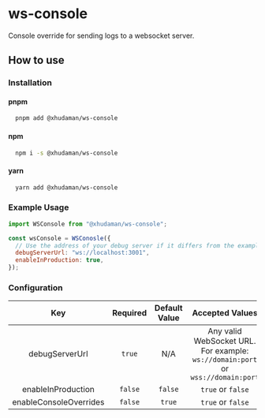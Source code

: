 # ws-console

Console override for sending logs to a websocket server.

## How to use

### Installation

#### pnpm

```bash
  pnpm add @xhudaman/ws-console
```

#### npm

```bash
  npm i -s @xhudaman/ws-console
```

#### yarn

```bash
  yarn add @xhudaman/ws-console
```

### Example Usage

```js
import WSConsole from "@xhudaman/ws-console";

const wsConsole = WSConosle({
  // Use the address of your debug server if it differs from the example
  debugServerUrl: "ws://localhost:3001",
  enableInProduction: true,
});
```

### Configuration

|          Key           | Required | Default Value |                                 Accepted Values                                 |
| :--------------------: | :------: | :-----------: | :-----------------------------------------------------------------------------: |
|     debugServerUrl     |  `true`  |      N/A      | Any valid WebSocket URL. For example: `ws://domain:port` or `wss://domain:port` |
|   enableInProduction   | `false`  |    `false`    |                                `true` or `false`                                |
| enableConsoleOverrides | `false`  |    `true`     |                                `true` or `false`                                |
